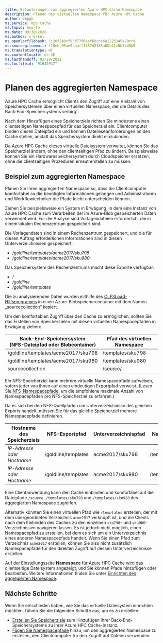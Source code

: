 ```yaml
---
title: Erläuterungen zum aggregierten Azure HPC Cache-Namespace
description: Planen des virtuellen Namespace für Azure HPC Cache
author: ekpgh
ms.service: hpc-cache
ms.topic: how-to
ms.date: 09/30/2020
ms.author: v-erkel
ms.openlocfilehash: 1c28f549cf93d77f6aef6bcde6a2225345a79cc9
ms.sourcegitcommit: f28ebb95ae9aaaff3f87d8388a09b41e0b3445b5
ms.translationtype: HT
ms.contentlocale: de-DE
ms.lasthandoff: 03/29/2021
ms.locfileid: "91612947"
---
```

# <a name="plan-the-aggregated-namespace"></a>Planen des aggregierten Namespace

Azure HPC Cache ermöglicht Clients den Zugriff auf eine Vielzahl von Speichersystemen über einen virtuellen Namespace, der die Details des Back-End-Speichersystems verbirgt.

Nach dem Hinzufügen eines Speicherziels richten Sie mindestens einen clientseitigen Namespacepfad für das Speicherziel ein. Clientcomputer binden diesen Dateipfad ein und können Dateileseanforderungen an den Cache stellen, anstatt das Speichersystem direkt einzubinden.

Da Azure HPC Cache dieses virtuelle Dateisystem verwaltet, können Sie das Speicherziel ändern, ohne den clientseitigen Pfad zu ändern. Beispielsweise können Sie ein Hardwarespeichersystem durch Cloudspeicher ersetzen, ohne die clientseitigen Prozeduren erneut erstellen zu müssen.

## <a name="aggregated-namespace-example"></a>Beispiel zum aggregierten Namespace

Planen Sie Ihren aggregierten Namespace so, dass die Clientcomputer komfortabel an die benötigten Informationen gelangen und Administratoren und Workflowtechniker die Pfade leicht unterscheiden können.

Ziehen Sie beispielsweise ein System in Erwägung, in dem eine Instanz von Azure HPC Cache zum Verarbeiten der im Azure-Blob gespeicherten Daten verwendet wird. Für die Analyse sind Vorlagendateien erforderlich, die in einem lokalen Rechenzentrum gespeichert sind.

Die Vorlagendaten sind in einem Rechenzentrum gespeichert, und die für diesen Auftrag erforderlichen Informationen sind in diesen Unterverzeichnissen gespeichert:

* */goldline/templates/acme2017/sku798*
* */goldline/templates/acme2017/sku980*

Das Speichersystem des Rechenzentrums macht diese Exporte verfügbar:

* */*
* */goldline*
* */goldline/templates*

Die zu analysierenden Daten wurden mithilfe des [CLFSLoad-Hilfsprogramms](hpc-cache-ingest.md#pre-load-data-in-blob-storage-with-clfsload) in einen Azure-Blobspeichercontainer mit dem Namen „sourcecollection“ kopiert.

Um den komfortablen Zugriff über den Cache zu ermöglichen, sollten Sie das Erstellen von Speicherzielen mit diesen virtuellen Namespacepfaden in Erwägung ziehen:

| Back-End-Speichersystem <br/> (NFS-Dateipfad oder Blobcontainer) | Pfad des virtuellen Namespace |
|-----------------------------------------|------------------------|
| /goldline/templates/acme2017/sku798     | /templates/sku798      |
| /goldline/templates/acme2017/sku980     | /templates/sku980      |
| sourcecollection                        | /source/               |

Ein NFS-Speicherziel kann mehrere virtuelle Namespacepfade aufweisen, sofern jeder von ihnen auf einen eindeutigen Exportpfad verweist. (Lesen Sie [NFS-Namespacepfade](add-namespace-paths.md#nfs-namespace-paths), um die empfohlene maximale Anzahl von Namespacepfaden pro NFS-Speicherziel zu erfahren.)

Da es sich bei den NFS-Quellpfaden um Unterverzeichnisse des gleichen Exports handelt, müssen Sie für das gleiche Speicherziel mehrere Namespacepfade definieren.

| Hostname des Speicherziels  | NFS-Exportpfad     | Unterverzeichnispfad | Namespacepfad    |
|--------------------------|---------------------|-------------------|-------------------|
| *IP-Adresse oder Hostname* | /goldline/templates | acme2017/sku798   | /templates/sku798 |
| *IP-Adresse oder Hostname* | /goldline/templates | acme2017/sku980   | /templates/sku980 |

Eine Clientanwendung kann den Cache einbinden und komfortabel auf die Dateipfade ``/source``, ``/templates/sku798`` und ``/templates/sku980`` des aggregierten Namespace zugreifen.

Alternativ könnten Sie einen virtuellen Pfad wie `/templates` erstellen, der mit dem übergeordneten Verzeichnis `acme2017` verknüpft ist, und die Clients nach dem Einbinden des Caches zu den einzelnen `sku798`- und `sku980`-Verzeichnissen navigieren lassen. Es ist jedoch nicht möglich, einen Namespacepfad zu erstellen, bei dem es sich um ein Unterverzeichnis eines anderen Namespacepfads handelt. Wenn Sie einen Pfad zum Verzeichnis `acme2017` erstellen, können Sie also nicht zusätzlich Namespacepfade für den direkten Zugriff auf dessen Unterverzeichnisse erstellen.

Auf der Einstellungsseite **Namespace** für Azure HPC Cache wird das clientseitige Dateisystem angezeigt, und Sie können Pfade hinzufügen oder bearbeiten. Weitere Informationen finden Sie unter [Einrichten des aggregierten Namespace](add-namespace-paths.md).

## <a name="next-steps"></a>Nächste Schritte

Wenn Sie entschieden haben, wie Sie das virtuelle Dateisystem einrichten möchten, führen Sie die folgenden Schritte aus, um es zu erstellen:

* [Erstellen Sie Speicherziele](hpc-cache-add-storage.md) zum Hinzufügen Ihrer Back-End-Speichersysteme zu Ihrer Azure HPC Cache-Instanz.
* [Fügen Sie Namespacepfade](add-namespace-paths.md) hinzu, um den aggregierten Namespace zu erstellen, den Clientcomputer für den Zugriff auf Dateien verwenden.

